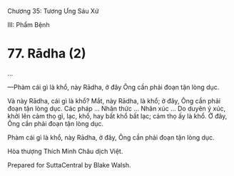  

Chương 35: Tương Ưng Sáu Xứ

III: Phẩm Bệnh

# 77\. Rādha (2)

…

—Phàm cái gì là khổ, này Rādha, ở đây Ông cần phải đoạn tận lòng dục.

Và này Rādha, cái gì là khổ? Mắt, này Rādha, là khổ; ở đây, Ông cần phải đoạn tận lòng dục. Các pháp … Nhãn thức … Nhãn xúc … Do duyên ý xúc, khởi lên cảm thọ gì, lạc, khổ, hay bất khổ bất lạc; cảm thọ ấy là khổ. Ở đây, Ông cần phải đoạn tận lòng dục.

Phàm cái gì là khổ, này Rādha, ở đây, Ông cần phải đoạn tận lòng dục.

Hòa thượng Thích Minh Châu dịch Việt.

Prepared for SuttaCentral by Blake Walsh.